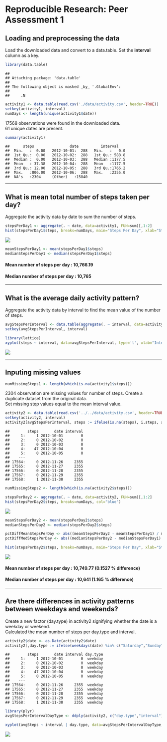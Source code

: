 # Reproducible Research: Peer Assessment 1


## Loading and preprocessing the data

Load the downloaded data and convert to a data.table.  Set the **interval** column as a key.


```r
library(data.table)
```

```
## 
## Attaching package: 'data.table'
## 
## The following object is masked _by_ '.GlobalEnv':
## 
##     .N
```

```r
activity1 <- data.table(read.csv('./data/activity.csv', header=TRUE))
setkey(activity1, interval)
numDays <- length(unique(activity1$date))
```

17568 observations were found in the downloaded data.   
61 unique dates are present.


```r
summary(activity1)
```

```
##      steps                date          interval     
##  Min.   :  0.00   2012-10-01:  288   Min.   :   0.0  
##  1st Qu.:  0.00   2012-10-02:  288   1st Qu.: 588.8  
##  Median :  0.00   2012-10-03:  288   Median :1177.5  
##  Mean   : 37.38   2012-10-04:  288   Mean   :1177.5  
##  3rd Qu.: 12.00   2012-10-05:  288   3rd Qu.:1766.2  
##  Max.   :806.00   2012-10-06:  288   Max.   :2355.0  
##  NA's   :2304     (Other)   :15840
```

***

## What is mean total number of steps taken per day?

Aggregate the activity data by date to sum the number of steps.


```r
stepsPerDay1 <- aggregate(. ~ date, data=activity1, FUN=sum)[,1:2]
hist(stepsPerDay1$steps, breaks=numDays, main="Steps Per Day", xlab="Steps", col="blue")
```

![](./PA1_template_files/figure-html/unnamed-chunk-3-1.png) 

```r
meanStepsPerDay1 <- mean(stepsPerDay1$steps)
medianStepsPerDay1 <- median(stepsPerDay1$steps)
```

#### Mean number of steps per day : 10,766.19
#### Median number of steps per day : 10,765

***

## What is the average daily activity pattern?

Aggregate the activity data by interval to find the mean value of the number of steps.


```r
avgStepsPerInterval <- data.table(aggregate(. ~ interval, data=activity1, FUN=mean)[,1:2])
setkey(avgStepsPerInterval, interval)

library(lattice)
xyplot(steps ~ interval, data=avgStepsPerInterval, type='l', xlab="Interval", ylab="Steps", main="Average Steps Per Interval")
```

![](./PA1_template_files/figure-html/unnamed-chunk-4-1.png) 

***

## Inputing missing values


```r
numMissingSteps1 <- length(which(is.na(activity1$steps)))
```

2304 observation are missing values for number of steps. Create a duplicate dataset from the original data.  
Set missing step values equal to the mean interval value.


```r
activity2 <- data.table(read.csv('../../data/activity.csv', header=TRUE))
setkey(activity2, interval)
activity2[avgStepsPerInterval, steps := ifelse(is.na(steps), i.steps, steps), nomatch=0]
```

```
##        steps       date interval
##     1:     1 2012-10-01        0
##     2:     0 2012-10-02        0
##     3:     0 2012-10-03        0
##     4:    47 2012-10-04        0
##     5:     0 2012-10-05        0
##    ---                          
## 17564:     0 2012-11-26     2355
## 17565:     0 2012-11-27     2355
## 17566:     0 2012-11-28     2355
## 17567:     0 2012-11-29     2355
## 17568:     1 2012-11-30     2355
```

```r
numMissingSteps2 <- length(which(is.na(activity2$steps)))

stepsPerDay2 <- aggregate(. ~ date, data=activity2, FUN=sum)[,1:2]
hist(stepsPerDay2$steps, breaks=numDays, col="blue")
```

![](./PA1_template_files/figure-html/unnamed-chunk-6-1.png) 

```r
meanStepsPerDay2 <- mean(stepsPerDay2$steps)
medianStepsPerDay2 <- median(stepsPerDay2$steps)

pctDiffMeanStepsPerDay <- abs((meanStepsPerDay2 - meanStepsPerDay1) / meanStepsPerDay2) * 100
pctDiffMedStepsPerDay <- abs((medianStepsPerDay2 - medianStepsPerDay1) / medianStepsPerDay2) * 100

hist(stepsPerDay2$steps, breaks=numDays, main="Steps Per Day", xlab="Steps", col="blue")
```

![](./PA1_template_files/figure-html/unnamed-chunk-6-2.png) 

#### Mean number of steps per day : 10,749.77 (0.1527 % difference)  
#### Median number of steps per day : 10,641 (1.165 % difference) 

***

## Are there differences in activity patterns between weekdays and weekends?

Create a new factor (day.type) in activity2 signifying whether the date is a weekday or weekend.  
Calculated the mean number of steps per day.type and interval.


```r
activity2$date <- as.Date(activity2$date)
activity2[,day.type := ifelse(weekdays(date) %in% c("Saturday","Sunday"), "weekend","weekday")]
```

```
##        steps       date interval day.type
##     1:     1 2012-10-01        0  weekday
##     2:     0 2012-10-02        0  weekday
##     3:     0 2012-10-03        0  weekday
##     4:    47 2012-10-04        0  weekday
##     5:     0 2012-10-05        0  weekday
##    ---                                   
## 17564:     0 2012-11-26     2355  weekday
## 17565:     0 2012-11-27     2355  weekday
## 17566:     0 2012-11-28     2355  weekday
## 17567:     0 2012-11-29     2355  weekday
## 17568:     1 2012-11-30     2355  weekday
```

```r
library(plyr)
avgStepsPerIntervalDayType <- ddply(activity2, c("day.type","interval"), summarise, avgSteps = mean(steps))

xyplot(avgSteps ~ interval | day.type, data=avgStepsPerIntervalDayType, layout=c(1,2), type='l', xlab="Interval", ylab="Steps", main="Average Steps Per Interval")
```

![](./PA1_template_files/figure-html/unnamed-chunk-7-1.png) 





